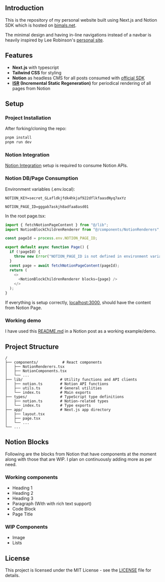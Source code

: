 ## Introduction

This is the repository of my personal website built using Next.js and Notion SDK which is hosted on [bimals.net](https://bimals.net).

The minimal design and having in-line navigations instead of a navbar is heavily inspired by Lee Robinson's [personal site](https://leerob.com).

## Features

- **Next.js** with typescript
- **Tailwind CSS** for styling
- **Notion** as headless CMS for all posts consumed with [official SDK](https://github.com/makenotion/notion-sdk-js)
- **[ISR](https://nextjs.org/docs/pages/building-your-application/data-fetching/incremental-static-regeneration) (Incremental Static Regeneration)** for periodical rendering of all pages from Notion

## Setup

### Project Installation

After forking/cloning the repo:

```bash
pnpm install
pnpm run dev
```

### Notion Integration

[Notion Integration](https://developers.notion.com/docs/create-a-notion-integration) setup is required to consume Notion APIs.

### Notion DB/Page Consumption

Environment variables (.env.local):

```
NOTION_KEY=secret_GLafldkjfdk4hkjaf922dflkfaasdNyq7axYz

NOTION_PAGE_ID=gggab7askjh8adfaa8asd01
```

In the root page.tsx:

```javascript
import { fetchNotionPageContent } from "@/lib";
import NotionBlockChildrenRenderer from "@/components/NotionRenderers";

const pageId = process.env.NOTION_PAGE_ID;

export default async function Page() {
  if (!pageId) {
    throw new Error("NOTION_PAGE_ID is not defined in environment variables.");
  }
  const page = await fetchNotionPageContent(pageId);
  return (
    <>
      <NotionBlockChildrenRenderer blocks={page} />
    </>
  );
}
```

If everything is setup correctly, [localhost:3000](http://localhost:3000), should have the content from Notion Page.

### Working demo

I have used this [README.md](https://bimals.net/posts/nextjs-notion-integration) in a Notion post as a working example/demo.

## Project Structure

```
/
├── components/           # React components
│   ├── NotionRenderers.tsx
│   ├── NotionComponents.tsx
│   └── ...
├── lib/                 # Utility functions and API clients
│   ├── notion.ts        # Notion API functions
│   ├── utils.ts         # General utilities
│   └── index.ts         # Main exports
├── types/               # TypeScript type definitions
│   ├── notion.ts        # Notion-related types
│   └── index.ts         # Type exports
├── app/                 # Next.js app directory
│   ├── layout.tsx
│   ├── page.tsx
│   └── ...
└── ...
```

## Notion Blocks

Following are the blocks from Notion that have components at the moment along with those that are WIP. I plan on continuously adding more as per need.

### Working components

- Heading 1
- Heading 2
- Heading 3
- Paragraph (With with rich text support)
- Code Block
- Page Title

### WIP Components

- Image
- Lists

## License

This project is licensed under the MIT License - see the [LICENSE](https://github.com/bimalpaudels/personal-site/blob/main/LICENSE) file for details.
